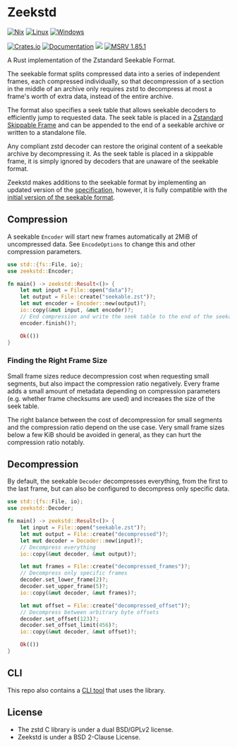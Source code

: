 # Zeekstd

[![Nix](https://github.com/rorosen/zeekstd/actions/workflows/nix.yaml/badge.svg)](https://github.com/rorosen/zeekstd/actions/workflows/nix.yaml)
[![Linux](https://github.com/rorosen/zeekstd/actions/workflows/linux.yaml/badge.svg)](https://github.com/rorosen/zeekstd/actions/workflows/linux.yaml)
[![Windows](https://github.com/rorosen/zeekstd/actions/workflows/windows.yaml/badge.svg)](https://github.com/rorosen/zeekstd/actions/workflows/windows.yaml)

[![Crates.io](https://img.shields.io/crates/v/zeekstd.svg)](https://crates.io/crates/zeekstd)
[![Documentation](https://docs.rs/zeekstd/badge.svg)](https://docs.rs/zeekstd)
[![](https://img.shields.io/badge/Packaged_for-Nix-5277C3.svg?logo=nixos&labelColor=73C3D5)](https://search.nixos.org/packages?size=1&show=zeekstd)
[![MSRV 1.85.1](https://img.shields.io/badge/msrv-1.85.1-dea584.svg?logo=rust)](https://github.com/rust-lang/rust/releases/tag/1.85.1)

A Rust implementation of the Zstandard Seekable Format.

The seekable format splits compressed data into a series of independent frames, each compressed
individually, so that decompression of a section in the middle of an archive only requires zstd to
decompress at most a frame's worth of extra data, instead of the entire archive.

The format also specifies a seek table that allows seekable decoders to efficiently jump to
requested data. The seek table is placed in a [Zstandard Skippable Frame] and can be appended to the
end of a seekable archive or written to a standalone file.

Any compliant zstd decoder can restore the original content of a seekable archive by decompressing
it. As the seek table is placed in a skippable frame, it is simply ignored by decoders that are
unaware of the seekable format.

Zeekstd makes additions to the seekable format by implementing an updated version of the
[specification][zeekstd_spec], however, it is fully compatible with the
[initial version of the seekable format][zstd_spec].

[Zstandard Skippable Frame]: https://github.com/facebook/zstd/blob/dev/doc/zstd_compression_format.md#skippable-frames
[zeekstd_spec]: ./seekable_format.md
[zstd_spec]: <https://github.com/facebook/zstd/blob/dev/contrib/seekable_format/zstd_seekable_compression_format.md>

## Compression

A seekable `Encoder` will start new frames automatically at 2MiB of uncompressed data. See
`EncodeOptions` to change this and other compression parameters.

```rust no_run
use std::{fs::File, io};
use zeekstd::Encoder;

fn main() -> zeekstd::Result<()> {
    let mut input = File::open("data")?;
    let output = File::create("seekable.zst")?;
    let mut encoder = Encoder::new(output)?;
    io::copy(&mut input, &mut encoder)?;
    // End compression and write the seek table to the end of the seekable
    encoder.finish()?;

    Ok(())
}
```

### Finding the Right Frame Size

Small frame sizes reduce decompression cost when requesting small segments, but also impact the
compression ratio negatively. Every frame adds a small amount of metadata depending on compression
parameters (e.g. whether frame checksums are used) and increases the size of the seek table.

The right balance between the cost of decompression for small segments and the compression ratio
depend on the use case. Very small frame sizes below a few KiB should be avoided in general, as they
can hurt the compression ratio notably.

## Decompression

By default, the seekable `Decoder` decompresses everything, from the first to the last frame, but
can also be configured to decompress only specific data.

```rust no_run
use std::{fs::File, io};
use zeekstd::Decoder;

fn main() -> zeekstd::Result<()> {
    let input = File::open("seekable.zst")?;
    let mut output = File::create("decompressed")?;
    let mut decoder = Decoder::new(input)?;
    // Decompress everything
    io::copy(&mut decoder, &mut output)?;

    let mut frames = File::create("decompressed_frames")?;
    // Decompress only specific frames
    decoder.set_lower_frame(2)?;
    decoder.set_upper_frame(5)?;
    io::copy(&mut decoder, &mut frames)?;

    let mut offset = File::create("decompressed_offset")?;
    // Decompress between arbitrary byte offsets
    decoder.set_offset(123)?;
    decoder.set_offset_limit(456)?;
    io::copy(&mut decoder, &mut offset)?;

    Ok(())
}
```

## CLI

This repo also contains a [CLI tool](./cli) that uses the library.

## License

- The zstd C library is under a dual BSD/GPLv2 license.
- Zeekstd is under a BSD 2-Clause License.
